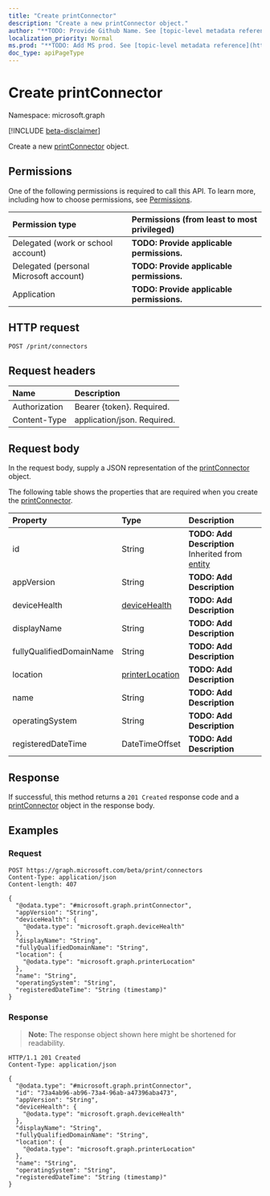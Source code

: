 ```yaml
---
title: "Create printConnector"
description: "Create a new printConnector object."
author: "**TODO: Provide Github Name. See [topic-level metadata reference](https://msgo.azurewebsites.net/add/document/guidelines/metadata.html#topic-level-metadata)**"
localization_priority: Normal
ms.prod: "**TODO: Add MS prod. See [topic-level metadata reference](https://msgo.azurewebsites.net/add/document/guidelines/metadata.html#topic-level-metadata)**"
doc_type: apiPageType
---
```


# Create printConnector
Namespace: microsoft.graph

[!INCLUDE [beta-disclaimer](../../includes/beta-disclaimer.md)]

Create a new [printConnector](../resources/printconnector.md) object.

## Permissions
One of the following permissions is required to call this API. To learn more, including how to choose permissions, see [Permissions](/graph/permissions-reference).

|Permission type|Permissions (from least to most privileged)|
|:---|:---|
|Delegated (work or school account)|**TODO: Provide applicable permissions.**|
|Delegated (personal Microsoft account)|**TODO: Provide applicable permissions.**|
|Application|**TODO: Provide applicable permissions.**|

## HTTP request

<!-- {
  "blockType": "ignored"
}
-->
``` http
POST /print/connectors
```

## Request headers
|Name|Description|
|:---|:---|
|Authorization|Bearer {token}. Required.|
|Content-Type|application/json. Required.|

## Request body
In the request body, supply a JSON representation of the [printConnector](../resources/printconnector.md) object.

The following table shows the properties that are required when you create the [printConnector](../resources/printconnector.md).

|Property|Type|Description|
|:---|:---|:---|
|id|String|**TODO: Add Description** Inherited from [entity](../resources/entity.md)|
|appVersion|String|**TODO: Add Description**|
|deviceHealth|[deviceHealth](../resources/devicehealth.md)|**TODO: Add Description**|
|displayName|String|**TODO: Add Description**|
|fullyQualifiedDomainName|String|**TODO: Add Description**|
|location|[printerLocation](../resources/printerlocation.md)|**TODO: Add Description**|
|name|String|**TODO: Add Description**|
|operatingSystem|String|**TODO: Add Description**|
|registeredDateTime|DateTimeOffset|**TODO: Add Description**|



## Response

If successful, this method returns a `201 Created` response code and a [printConnector](../resources/printconnector.md) object in the response body.

## Examples

### Request
<!-- {
  "blockType": "request",
  "name": "create_printconnector_from_"
}
-->
``` http
POST https://graph.microsoft.com/beta/print/connectors
Content-Type: application/json
Content-length: 407

{
  "@odata.type": "#microsoft.graph.printConnector",
  "appVersion": "String",
  "deviceHealth": {
    "@odata.type": "microsoft.graph.deviceHealth"
  },
  "displayName": "String",
  "fullyQualifiedDomainName": "String",
  "location": {
    "@odata.type": "microsoft.graph.printerLocation"
  },
  "name": "String",
  "operatingSystem": "String",
  "registeredDateTime": "String (timestamp)"
}
```


### Response
>**Note:** The response object shown here might be shortened for readability.
<!-- {
  "blockType": "response",
  "truncated": true,
  "@odata.type": "microsoft.graph.printConnector"
}
-->
``` http
HTTP/1.1 201 Created
Content-Type: application/json

{
  "@odata.type": "#microsoft.graph.printConnector",
  "id": "73a4ab96-ab96-73a4-96ab-a47396aba473",
  "appVersion": "String",
  "deviceHealth": {
    "@odata.type": "microsoft.graph.deviceHealth"
  },
  "displayName": "String",
  "fullyQualifiedDomainName": "String",
  "location": {
    "@odata.type": "microsoft.graph.printerLocation"
  },
  "name": "String",
  "operatingSystem": "String",
  "registeredDateTime": "String (timestamp)"
}
```

